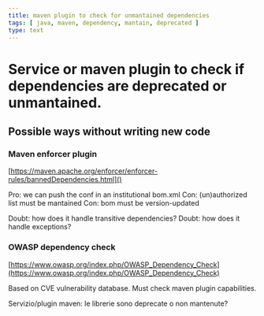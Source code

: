 ```yaml
---
title: maven plugin to check for unmantained dependencies
tags: [ java, maven, dependency, mantain, deprecated ]
type: text
---
```


# Service or maven plugin to check if dependencies are deprecated or unmantained.

## Possible ways without writing new code

### Maven enforcer plugin

[https://maven.apache.org/enforcer/enforcer-rules/bannedDependencies.html]()

Pro: we can push the conf in an institutional bom.xml 
Con: (un)authorized list must be mantained
Con: bom must be version-updated

Doubt: how does it handle transitive dependencies?
Doubt: how does it handle exceptions?

### OWASP dependency check

[https://www.owasp.org/index.php/OWASP_Dependency_Check](https://www.owasp.org/index.php/OWASP_Dependency_Check)

Based on CVE vulnerability database. Must check maven plugin capabilities.

Servizio/plugin maven: le librerie sono deprecate o non mantenute?

